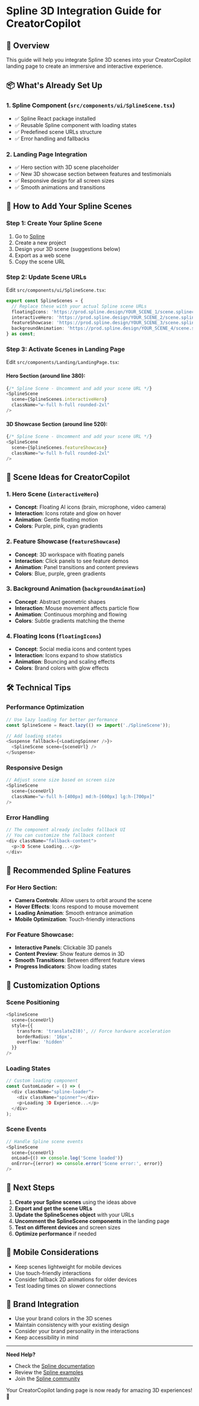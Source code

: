 # Spline 3D Integration Guide for CreatorCopilot

## 🎯 Overview
This guide will help you integrate Spline 3D scenes into your CreatorCopilot landing page to create an immersive and interactive experience.

## 📦 What's Already Set Up

### 1. Spline Component (`src/components/ui/SplineScene.tsx`)
- ✅ Spline React package installed
- ✅ Reusable Spline component with loading states
- ✅ Predefined scene URLs structure
- ✅ Error handling and fallbacks

### 2. Landing Page Integration
- ✅ Hero section with 3D scene placeholder
- ✅ New 3D showcase section between features and testimonials
- ✅ Responsive design for all screen sizes
- ✅ Smooth animations and transitions

## 🚀 How to Add Your Spline Scenes

### Step 1: Create Your Spline Scene
1. Go to [Spline](https://spline.design/)
2. Create a new project
3. Design your 3D scene (suggestions below)
4. Export as a web scene
5. Copy the scene URL

### Step 2: Update Scene URLs
Edit `src/components/ui/SplineScene.tsx`:

```typescript
export const SplineScenes = {
  // Replace these with your actual Spline scene URLs
  floatingIcons: 'https://prod.spline.design/YOUR_SCENE_1/scene.splinecode',
  interactiveHero: 'https://prod.spline.design/YOUR_SCENE_2/scene.splinecode',
  featureShowcase: 'https://prod.spline.design/YOUR_SCENE_3/scene.splinecode',
  backgroundAnimation: 'https://prod.spline.design/YOUR_SCENE_4/scene.splinecode',
} as const;
```

### Step 3: Activate Scenes in Landing Page
Edit `src/components/Landing/LandingPage.tsx`:

#### Hero Section (around line 380):
```typescript
{/* Spline Scene - Uncomment and add your scene URL */}
<SplineScene 
  scene={SplineScenes.interactiveHero}
  className="w-full h-full rounded-2xl"
/>
```

#### 3D Showcase Section (around line 520):
```typescript
{/* Spline Scene - Uncomment and add your scene URL */}
<SplineScene 
  scene={SplineScenes.featureShowcase}
  className="w-full h-full rounded-2xl"
/>
```

## 🎨 Scene Ideas for CreatorCopilot

### 1. Hero Scene (`interactiveHero`)
- **Concept**: Floating AI icons (brain, microphone, video camera)
- **Interaction**: Icons rotate and glow on hover
- **Animation**: Gentle floating motion
- **Colors**: Purple, pink, cyan gradients

### 2. Feature Showcase (`featureShowcase`)
- **Concept**: 3D workspace with floating panels
- **Interaction**: Click panels to see feature demos
- **Animation**: Panel transitions and content previews
- **Colors**: Blue, purple, green gradients

### 3. Background Animation (`backgroundAnimation`)
- **Concept**: Abstract geometric shapes
- **Interaction**: Mouse movement affects particle flow
- **Animation**: Continuous morphing and flowing
- **Colors**: Subtle gradients matching the theme

### 4. Floating Icons (`floatingIcons`)
- **Concept**: Social media icons and content types
- **Interaction**: Icons expand to show statistics
- **Animation**: Bouncing and scaling effects
- **Colors**: Brand colors with glow effects

## 🛠 Technical Tips

### Performance Optimization
```typescript
// Use lazy loading for better performance
const SplineScene = React.lazy(() => import('./SplineScene'));

// Add loading states
<Suspense fallback={<LoadingSpinner />}>
  <SplineScene scene={sceneUrl} />
</Suspense>
```

### Responsive Design
```typescript
// Adjust scene size based on screen size
<SplineScene 
  scene={sceneUrl}
  className="w-full h-[400px] md:h-[600px] lg:h-[700px]"
/>
```

### Error Handling
```typescript
// The component already includes fallback UI
// You can customize the fallback content
<div className="fallback-content">
  <p>3D Scene Loading...</p>
</div>
```

## 🎯 Recommended Spline Features

### For Hero Section:
- **Camera Controls**: Allow users to orbit around the scene
- **Hover Effects**: Icons respond to mouse movement
- **Loading Animation**: Smooth entrance animation
- **Mobile Optimization**: Touch-friendly interactions

### For Feature Showcase:
- **Interactive Panels**: Clickable 3D panels
- **Content Preview**: Show feature demos in 3D
- **Smooth Transitions**: Between different feature views
- **Progress Indicators**: Show loading states

## 🔧 Customization Options

### Scene Positioning
```typescript
<SplineScene 
  scene={sceneUrl}
  style={{
    transform: 'translateZ(0)', // Force hardware acceleration
    borderRadius: '16px',
    overflow: 'hidden'
  }}
/>
```

### Loading States
```typescript
// Custom loading component
const CustomLoader = () => (
  <div className="spline-loader">
    <div className="spinner"></div>
    <p>Loading 3D Experience...</p>
  </div>
);
```

### Scene Events
```typescript
// Handle Spline scene events
<SplineScene 
  scene={sceneUrl}
  onLoad={() => console.log('Scene loaded')}
  onError={(error) => console.error('Scene error:', error)}
/>
```

## 🚀 Next Steps

1. **Create your Spline scenes** using the ideas above
2. **Export and get the scene URLs**
3. **Update the SplineScenes object** with your URLs
4. **Uncomment the SplineScene components** in the landing page
5. **Test on different devices** and screen sizes
6. **Optimize performance** if needed

## 📱 Mobile Considerations

- Keep scenes lightweight for mobile devices
- Use touch-friendly interactions
- Consider fallback 2D animations for older devices
- Test loading times on slower connections

## 🎨 Brand Integration

- Use your brand colors in the 3D scenes
- Maintain consistency with your existing design
- Consider your brand personality in the interactions
- Keep accessibility in mind

---

**Need Help?** 
- Check the [Spline documentation](https://docs.spline.design/)
- Review the [Spline examples](https://spline.design/examples)
- Join the [Spline community](https://discord.gg/spline)

Your CreatorCopilot landing page is now ready for amazing 3D experiences! 🚀 